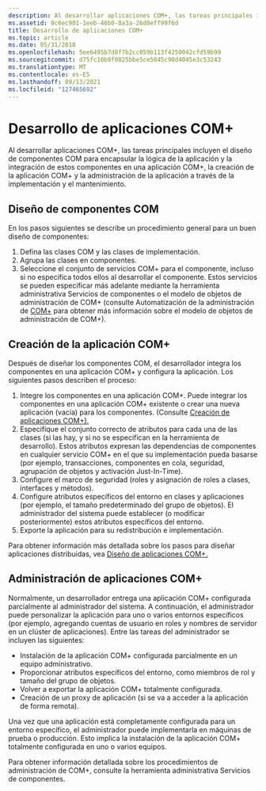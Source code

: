 ```yaml
---
description: Al desarrollar aplicaciones COM+, las tareas principales incluyen el diseño de componentes COM para encapsular la lógica de la aplicación y la integración de estos componentes en una aplicación COM+, la creación de la aplicación COM+ y la administración de la aplicación a través de la implementación y el mantenimiento.
ms.assetid: 8c6ec901-1eeb-46b0-8a3a-26d8eff99f6d
title: Desarrollo de aplicaciones COM+
ms.topic: article
ms.date: 05/31/2018
ms.openlocfilehash: 5ee6495b7d8f7b2cc059b113f4250042cfd59b99
ms.sourcegitcommit: d75fc10b9f0825bbe5ce5045c90d4045e3c53243
ms.translationtype: MT
ms.contentlocale: es-ES
ms.lasthandoff: 09/13/2021
ms.locfileid: "127465692"
---
```

# <a name="developing-com-applications"></a>Desarrollo de aplicaciones COM+

Al desarrollar aplicaciones COM+, las tareas principales incluyen el diseño de componentes COM para encapsular la lógica de la aplicación y la integración de estos componentes en una aplicación COM+, la creación de la aplicación COM+ y la administración de la aplicación a través de la implementación y el mantenimiento.

## <a name="designing-com-components"></a>Diseño de componentes COM

En los pasos siguientes se describe un procedimiento general para un buen diseño de componentes:

1.  Defina las clases COM y las clases de implementación.
2.  Agrupa las clases en componentes.
3.  Seleccione el conjunto de servicios COM+ para el componente, incluso si no especifica todos ellos al desarrollar el componente. Estos servicios se pueden especificar más adelante mediante la herramienta administrativa Servicios de componentes o el modelo de objetos de administración de COM+ (consulte Automatización de la administración de [COM+](automating-com--administration.md) para obtener más información sobre el modelo de objetos de administración de COM+).

## <a name="creating-the-com-application"></a>Creación de la aplicación COM+

Después de diseñar los componentes COM, el desarrollador integra los componentes en una aplicación COM+ y configura la aplicación. Los siguientes pasos describen el proceso:

1.  Integre los componentes en una aplicación COM+. Puede integrar los componentes en una aplicación COM+ existente o crear una nueva aplicación (vacía) para los componentes. (Consulte [Creación de aplicaciones COM+).](creating-com--applications.md)
2.  Especifique el conjunto correcto de atributos para cada una de las clases (si las hay, y si no se especifican en la herramienta de desarrollo). Estos atributos expresan las dependencias de componentes en cualquier servicio COM+ en el que su implementación pueda basarse (por ejemplo, transacciones, componentes en cola, seguridad, agrupación de objetos y activación Just-In-Time).
3.  Configure el marco de seguridad (roles y asignación de roles a clases, interfaces y métodos).
4.  Configure atributos específicos del entorno en clases y aplicaciones (por ejemplo, el tamaño predeterminado del grupo de objetos). El administrador del sistema puede establecer (o modificar posteriormente) estos atributos específicos del entorno.
5.  Exporte la aplicación para su redistribución e implementación.

Para obtener información más detallada sobre los pasos para diseñar aplicaciones distribuidas, vea [Diseño de aplicaciones COM+.](designing-com--applications.md)

## <a name="administering-com-applications"></a>Administración de aplicaciones COM+

Normalmente, un desarrollador entrega una aplicación COM+ configurada parcialmente al administrador del sistema. A continuación, el administrador puede personalizar la aplicación para uno o varios entornos específicos (por ejemplo, agregando cuentas de usuario en roles y nombres de servidor en un clúster de aplicaciones). Entre las tareas del administrador se incluyen las siguientes:

-   Instalación de la aplicación COM+ configurada parcialmente en un equipo administrativo.
-   Proporcionar atributos específicos del entorno, como miembros de rol y tamaño del grupo de objetos.
-   Volver a exportar la aplicación COM+ totalmente configurada.
-   Creación de un proxy de aplicación (si se va a acceder a la aplicación de forma remota).

Una vez que una aplicación está completamente configurada para un entorno específico, el administrador puede implementarla en máquinas de prueba o producción. Esto implica la instalación de la aplicación COM+ totalmente configurada en uno o varios equipos.

Para obtener información detallada sobre los procedimientos de administración de COM+, consulte la herramienta administrativa Servicios de componentes.

 

 




